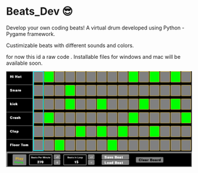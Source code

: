 # Beats_Dev 😎

Develop your own coding beats!
A virtual drum developed using Python - Pygame framework.

Custimizable beats with different sounds and colors.

for now this id a raw code .
Installable files for windows and mac will be available soon.


<img src="app-screenshot.JPG" alt="Application screenshot">

